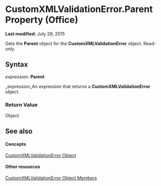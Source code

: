 
# CustomXMLValidationError.Parent Property (Office)

 **Last modified:** July 28, 2015

Gets the  **Parent** object for the **CustomXMLValidationError** object. Read-only.

## Syntax

 _expression_. **Parent**

 _expression_An expression that returns a  **CustomXMLValidationError** object.


### Return Value

Object


## See also


#### Concepts


 [CustomXMLValidationError Object](7f7ced9a-0878-9287-fe66-a7f0ffdc45b6.md)
#### Other resources


 [CustomXMLValidationError Object Members](b84777a9-ffea-f6e2-022e-aaeabfac49e0.md)
